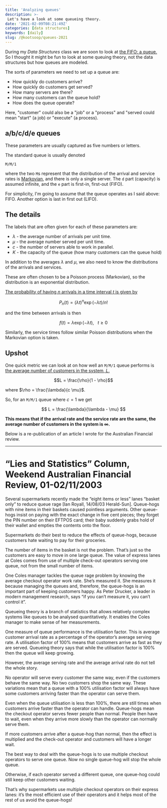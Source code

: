 ```yaml
---
title: 'Analyzing queues'
description: >-
 Let's have a look at some queueing theory.
date: '2021-02-09T08:21:49Z'
categories: [data structures]
keywords: [daily]
slug: /@kootsoop/queues-2021
---
```

During my *Data Structures* class we are soon to look at [the FIFO: a queue.](https://www.interviewbit.com/tutorial/queue-implementation-details/#queue-implementation-details)  So I thought it might be fun to look at some queuing theory, not the data structures but how queues are modeled.

The sorts of parameters we need to set up a queue are:

 * How quickly do customers arrive?
 * How quickly do customers get served?
 * How many servers are there?
 * How many customers can the queue hold?
 * How does the queue operate?

Here, "customer" could also be a "job" or a "process" and "served could mean "start" (a job) or "execute" (a process).

## a/b/c/d/e queues

These parameters are usually captured as five numbers or letters.

The standard queue is usually denoted 

	M/M/1  

where the two `M`s represent that the distribution of the arrival and service rates is [Markovian](https://en.wikipedia.org/wiki/Markovian_arrival_process), and there is only a single server.  The `d` part (capacity) is assumed infinite, and the `e` part is first-in, first-out (FIFO).

For simplicity, I'm going to assume that the queue operates as I said above: FIFO. Another option is last in first out (LIFO). 

## The details 

The labels that are often given for each of these parameters are:

* $\lambda$ - the average number of arrivals per unit time.
* $\mu$ - the average number served per unit time.
* $c$ - the number of servers able to work in parallel.
* $K$ - the capacity of the queue (how many customers can the queue hold)

In addition to the averages $\lambda$ and $\mu$, we also need to know the distributions of the arrivals and services.

These are often chosen to be a Poisson process (Markovian), so the distribution is an exponential distribution. 

[The probability of having $n$ arrivals in a time interval $t$ is given by](https://ocw.mit.edu/courses/electrical-engineering-and-computer-science/6-262-discrete-stochastic-processes-spring-2011/course-notes/MIT6_262S11_chap02.pdf)

$$P_n(t) = (\lambda t)^n \exp(-\lambda t) / n!$$

and the time between arrivals is then

$$f(t) = \lambda \exp(-\lambda t), \ \ \ t \ge 0 $$

Similarly, the service times follow similar Poisson distributions when the Markovian option is taken.

## Upshot

One quick metric we can look at on how well an `M/M/1` queue performs is [the average number of customers in the system, $L$.](http://www.mathcs.emory.edu/~cheung/Courses/558/Syllabus/00/queueing/queue-length.html)

$$L = \frac{\rho}{1 - \rho}$$

where $\rho = \frac{\lambda}{c \mu}$.

So, for an `M/M/1` queue where $c = 1$ we get

$$ L = \frac{\lambda}{\lambda - \mu} $$

**This means that if the arrival rate and the service rate are the same, the average number of customers in the system is $\infty$.**

Below is a re-publication of an article I wrote for the Australian Financial review.

---

# “Lies and Statistics” Column, Weekend Australian Financial Review, 01-02/11/2003

Several supermarkets recently made the “eight items or less” lanes “basket
only” to reduce queue rage [Ian Royall, 14/08/03 Herald-Sun]. Queue-hogs with
nine items in their baskets caused pointless arguments.
Other queue-hogs insist on paying with the exact change in five cent pieces;
they forget the PIN number on their EFTPOS card; their baby suddenly grabs hold
of their wallet and empties the contents onto the floor.

Supermarkets do their best to reduce the effects of queue-hogs, because
customers hate waiting to pay for their groceries.

The number of items in the basket is not the problem. That’s just so the
customers are easy to move in one large queue. The value of express lanes at
Coles comes from use of multiple check-out operators serving one queue, not
from the small number of items.

One Coles manager tackles the queue rage problem by knowing the average
checkout operator work rate. She’s measured it. She measures it because
managing the queues and, therefore, the queue-hogs is an important part of
keeping customers happy. As Peter Drucker, a leader in modern management
research, says “if you can’t measure it, you can’t control it”.

Queueing theory is a branch of statistics that allows relatively complex
systems like queues to be analysed quantitatively. It enables the Coles
manager to make sense of her measurements.

One measure of queue performance is the utilisation factor. This is average
customer arrival rate as a percentage of the operator’s average serving rate. A
utilisation factor of 100% means that customers arrive as fast as they are
served. Queueing theory says that while the utilisation factor is 100% then the
queue will keep growing.

However, the average serving rate and the average arrival rate do not tell the
whole story.

No operator will serve every customer the same way, even if the customers
behave the same way. No two customers shop the same way. These variations mean
that a queue with a 100% utilisation factor will always have some customers
arriving faster than the operator can serve them.

Even when the queue utilisation is less than 100%, there are still times when
customers arrive faster than the operator can handle. Queue-hogs mean the
checkout operator serves fewer people than normal. People then have to wait,
even when they arrive more slowly than the operator can normally serve them.

If more customers arrive after a queue-hog than normal, then the effect is
multiplied and the check-out operator and customers will have a longer wait.

The best way to deal with the queue-hogs is to use multiple checkout operators
to serve one queue. Now no single queue-hog will stop the whole queue.

Otherwise, if each operator served a different queue, one queue-hog could still
keep other customers waiting.

That’s why supermarkets use multiple checkout operators on their express lanes:
it’s the most efficient use of their operators and it helps most of the rest of
us avoid the queue-hogs!
